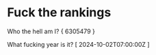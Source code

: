 # Fuck the rankings

Who the hell am I?
{ 6305479 }

What fucking year is it?
[ 2024-10-02T07:00:00Z ]
